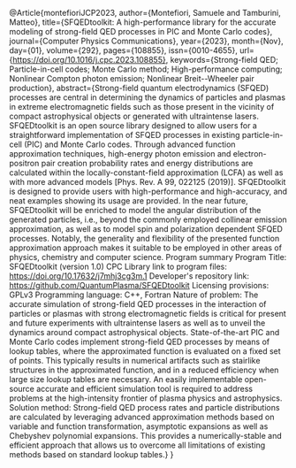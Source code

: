 @Article{montefioriJCP2023,
author={Montefiori, Samuele
and Tamburini, Matteo},
title={SFQEDtoolkit: A high-performance library for the accurate modeling of strong-field QED processes in PIC and Monte Carlo codes},
journal={Computer Physics Communications},
year={2023},
month={Nov},
day={01},
volume={292},
pages={108855},
issn={0010-4655},
url={https://doi.org/10.1016/j.cpc.2023.108855},
keywords={Strong-field QED; Particle-in-cell codes; Monte Carlo method; High-performance computing; Nonlinear Compton photon emission; Nonlinear Breit--Wheeler pair production},
abstract={Strong-field quantum electrodynamics (SFQED) processes are central in determining the dynamics of particles and plasmas in extreme electromagnetic fields such as those present in the vicinity of compact astrophysical objects or generated with ultraintense lasers. SFQEDtoolkit is an open source library designed to allow users for a straightforward implementation of SFQED processes in existing particle-in-cell (PIC) and Monte Carlo codes. Through advanced function approximation techniques, high-energy photon emission and electron-positron pair creation probability rates and energy distributions are calculated within the locally-constant-field approximation (LCFA) as well as with more advanced models [Phys. Rev. A 99, 022125 (2019)]. SFQEDtoolkit is designed to provide users with high-performance and high-accuracy, and neat examples showing its usage are provided. In the near future, SFQEDtoolkit will be enriched to model the angular distribution of the generated particles, i.e., beyond the commonly employed collinear emission approximation, as well as to model spin and polarization dependent SFQED processes. Notably, the generality and flexibility of the presented function approximation approach makes it suitable to be employed in other areas of physics, chemistry and computer science. Program summary Program Title: SFQEDtoolkit (version 1.0) CPC Library link to program files: https://doi.org/10.17632/j7mhj3cg3m.1 Developer's repository link: https://github.com/QuantumPlasma/SFQEDtoolkit Licensing provisions: GPLv3 Programming language: C++, Fortran Nature of problem: The accurate simulation of strong-field QED processes in the interaction of particles or plasmas with strong electromagnetic fields is critical for present and future experiments with ultraintense lasers as well as to unveil the dynamics around compact astrophysical objects. State-of-the-art PIC and Monte Carlo codes implement strong-field QED processes by means of lookup tables, where the approximated function is evaluated on a fixed set of points. This typically results in numerical artifacts such as stairlike structures in the approximated function, and in a reduced efficiency when large size lookup tables are necessary. An easily implementable open-source accurate and efficient simulation tool is required to address problems at the high-intensity frontier of plasma physics and astrophysics. Solution method: Strong-field QED process rates and particle distributions are calculated by leveraging advanced approximation methods based on variable and function transformation, asymptotic expansions as well as Chebyshev polynomial expansions. This provides a numerically-stable and efficient approach that allows us to overcome all limitations of existing methods based on standard lookup tables.}
}